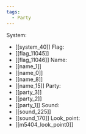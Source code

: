 ```yaml
---
tags:
  - Party
---
```

System:
- [[system_40]]
Flag:
- [[flag_11045]]
- [[flag_11046]]
Name:
- [[name_1]]
- [[name_0]]
- [[name_8]]
- [[name_15]]
Party:
- [[party_3]]
- [[party_2]]
- [[party_1]]
Sound:
- [[sound_225]]
- [[sound_170]]
Look_point:
- [[m5404_look_point0]]
